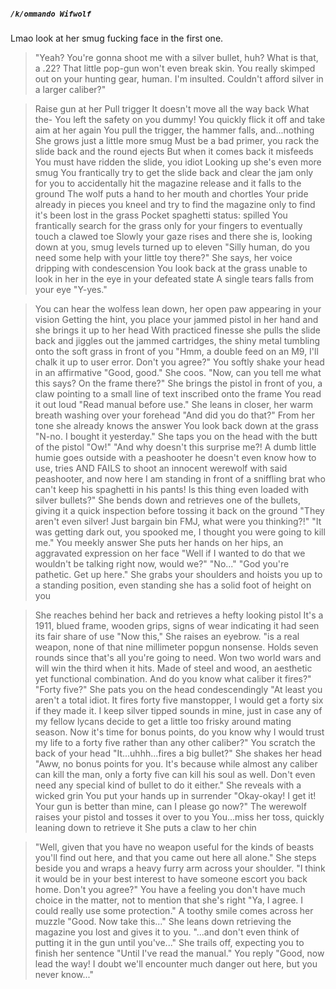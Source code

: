 ##### `/k/ommando Wifwolf`
Lmao look at her smug fucking face in the first one.
>"Yeah? You're gonna shoot me with a silver bullet, huh? What is that, a .22? That little pop-gun won't even break skin. You really skimped out on your hunting gear, human. I'm insulted. Couldn't afford silver in a larger caliber?"

>Raise gun at her
>Pull trigger
>It doesn't move all the way back
>What the-
>You left the safety on you dummy!
>You quickly flick it off and take aim at her again
>You pull the trigger, the hammer falls, and...nothing
>She grows just a little more smug
>Must be a bad primer, you rack the slide back and the round ejects
>But when it comes back it misfeeds
>You must have ridden the slide, you idiot
>Looking up she's even more smug
>You frantically try to get the slide back and clear the jam only for you to accidentally hit the magazine release and it falls to the ground
>The wolf puts a hand to her mouth and chortles
>Your pride already in pieces you kneel and try to find the magazine only to find it's been lost in the grass
>Pocket spaghetti status: spilled
>You frantically search for the grass only for your fingers to eventually touch a clawed toe
>Slowly your gaze rises and there she is, looking down at you, smug levels turned up to eleven
>"Silly human, do you need some help with your little toy there?" She says, her voice dripping with condescension
>You look back at the grass unable to look in her in the eye in your defeated state
>A single tears falls from your eye
>"Y-yes."

>You can hear the wolfess lean down, her open paw appearing in your vision
>Getting the hint, you place your jammed pistol in her hand and she brings it up to her head
>With practiced finesse she pulls the slide back and jiggles out the jammed cartridges, the shiny metal tumbling onto the soft grass in front of you
>"Hmm, a double feed on an M9, I'll chalk it up to user error. Don't you agree?"
>You softly shake your head in an affirmative
>"Good, good." She coos. "Now, can you tell me what this says? On the frame there?"
>She brings the pistol in front of you, a claw pointing to a small line of text inscribed onto the frame
>You read it out loud
>"Read manual before use."
>She leans in closer, her warm breath washing over your forehead
>"And did you do that?" From her tone she already knows the answer
>You look back down at the grass
>"N-no. I bought it yesterday."
>She taps you on the head with the butt of the pistol
>"Ow!"
>"And why doesn't this surprise me?! A dumb little humie goes outside with a peashooter he doesn't even know how to use, tries AND FAILS to shoot an innocent werewolf with said peashooter, and now here I am standing in front of a sniffling brat who can't keep his spaghetti in his pants! Is this thing even loaded with silver bullets?"
>She bends down and retrieves one of the bullets, giving it a quick inspection before tossing it back on the ground
>"They aren't even silver! Just bargain bin FMJ, what were you thinking?!"
>"It was getting dark out, you spooked me, I thought you were going to kill me." You meekly answer
>She puts her hands on her hips, an aggravated expression on her face
>"Well if I wanted to do that we wouldn't be talking right now, would we?"
>"No..."
>"God you're pathetic. Get up here."
>She grabs your shoulders and hoists you up to a standing position, even standing she has a solid foot of height on you

>She reaches behind her back and retrieves a hefty looking pistol
>It's a 1911, blued frame, wooden grips, signs of wear indicating it had seen its fair share of use
>"Now this," She raises an eyebrow. "is a real weapon, none of that nine millimeter popgun nonsense. Holds seven rounds since that's all you're going to need. Won two world wars and will win the third when it hits. Made of steel and wood, an aesthetic yet functional combination. And do you know what caliber it fires?"
>"Forty five?"
>She pats you on the head condescendingly
>"At least you aren't a total idiot. It fires forty five manstopper, I would get a forty six if they made it. I keep silver tipped sounds in mine, just in case any of my fellow lycans decide to get a little too frisky around mating season. Now it's time for bonus points, do you know why I would trust my life to a forty five rather than any other caliber?"
>You scratch the back of your head
>"It...uhhh...fires a big bullet?"
>She shakes her head
>"Aww, no bonus points for you. It's because while almost any caliber can kill the man, only a forty five can kill his soul as well. Don't even need any special kind of bullet to do it either." She reveals with a wicked grin
>You put your hands up in surrender
>"Okay-okay! I get it! Your gun is better than mine, can I please go now?"
>The werewolf raises your pistol and tosses it over to you
>You...miss her toss, quickly leaning down to retrieve it
>She puts a claw to her chin

>"Well, given that you have no weapon useful for the kinds of beasts you'll find out here, and that you came out here all alone." She steps beside you and wraps a heavy furry arm across your shoulder. "I think it would be in your best interest to have someone escort you back home. Don't you agree?"
>You have a feeling you don't have much choice in the matter, not to mention that she's right
>"Ya, I agree. I could really use some protection."
>A toothy smile comes across her muzzle
>"Good. Now take this..." She leans down retrieving the magazine you lost and gives it to you. "...and don't even think of putting it in the gun until you've..."
>She trails off, expecting you to finish her sentence
>"Until I've read the manual." You reply
>"Good, now lead the way! I doubt we'll encounter much danger out here, but you never know..."
